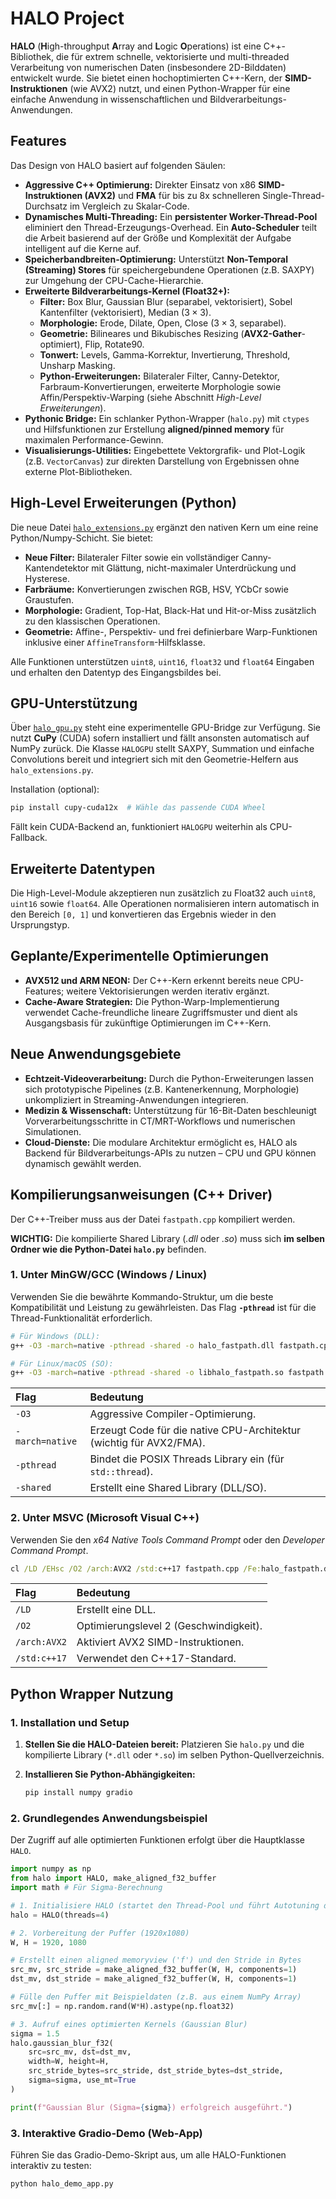 # HALO Project

**HALO** (**H**igh-throughput **A**rray and **L**ogic **O**perations) ist eine C++-Bibliothek, die für extrem schnelle, vektorisierte und multi-threaded Verarbeitung von numerischen Daten (insbesondere 2D-Bilddaten) entwickelt wurde. Sie bietet einen hochoptimierten C++-Kern, der **SIMD-Instruktionen** (wie AVX2) nutzt, und einen Python-Wrapper für eine einfache Anwendung in wissenschaftlichen und Bildverarbeitungs-Anwendungen.

## Features

Das Design von HALO basiert auf folgenden Säulen:

*   **Aggressive C++ Optimierung:** Direkter Einsatz von x86 **SIMD-Instruktionen (AVX2)** und **FMA** für bis zu 8x schnelleren Single-Thread-Durchsatz im Vergleich zu Skalar-Code.
*   **Dynamisches Multi-Threading:** Ein **persistenter Worker-Thread-Pool** eliminiert den Thread-Erzeugungs-Overhead. Ein **Auto-Scheduler** teilt die Arbeit basierend auf der Größe und Komplexität der Aufgabe intelligent auf die Kerne auf.
*   **Speicherbandbreiten-Optimierung:** Unterstützt **Non-Temporal (Streaming) Stores** für speichergebundene Operationen (z.B. SAXPY) zur Umgehung der CPU-Cache-Hierarchie.
*   **Erweiterte Bildverarbeitungs-Kernel (Float32+):**
    *   **Filter:** Box Blur, Gaussian Blur (separabel, vektorisiert), Sobel Kantenfilter (vektorisiert), Median ($3 \times 3$).
    *   **Morphologie:** Erode, Dilate, Open, Close ($3 \times 3$, separabel).
    *   **Geometrie:** Bilineares und Bikubisches Resizing (**AVX2-Gather**-optimiert), Flip, Rotate90.
    *   **Tonwert:** Levels, Gamma-Korrektur, Invertierung, Threshold, Unsharp Masking.
    *   **Python-Erweiterungen:** Bilateraler Filter, Canny-Detektor, Farbraum-Konvertierungen, erweiterte Morphologie sowie Affin/Perspektiv-Warping (siehe Abschnitt *High-Level Erweiterungen*).
*   **Pythonic Bridge:** Ein schlanker Python-Wrapper (`halo.py`) mit `ctypes` und Hilfsfunktionen zur Erstellung **aligned/pinned memory** für maximalen Performance-Gewinn.
*   **Visualisierungs-Utilities:** Eingebettete Vektorgrafik- und Plot-Logik (z.B. `VectorCanvas`) zur direkten Darstellung von Ergebnissen ohne externe Plot-Bibliotheken.

## High-Level Erweiterungen (Python)

Die neue Datei [`halo_extensions.py`](halo_extensions.py) ergänzt den nativen Kern um eine reine Python/Numpy-Schicht. Sie bietet:

*  **Neue Filter:** Bilateraler Filter sowie ein vollständiger Canny-Kantendetektor mit Glättung, nicht-maximaler Unterdrückung und Hysterese.
*  **Farbräume:** Konvertierungen zwischen RGB, HSV, YCbCr sowie Graustufen.
*  **Morphologie:** Gradient, Top-Hat, Black-Hat und Hit-or-Miss zusätzlich zu den klassischen Operationen.
*  **Geometrie:** Affine-, Perspektiv- und frei definierbare Warp-Funktionen inklusive einer `AffineTransform`-Hilfsklasse.

Alle Funktionen unterstützen `uint8`, `uint16`, `float32` und `float64` Eingaben und erhalten den Datentyp des Eingangsbildes bei.

## GPU-Unterstützung

Über [`halo_gpu.py`](halo_gpu.py) steht eine experimentelle GPU-Bridge zur Verfügung. Sie nutzt **CuPy** (CUDA) sofern installiert und fällt ansonsten automatisch auf NumPy zurück. Die Klasse `HALOGPU` stellt SAXPY, Summation und einfache Convolutions bereit und integriert sich mit den Geometrie-Helfern aus `halo_extensions.py`.

Installation (optional):

```bash
pip install cupy-cuda12x  # Wähle das passende CUDA Wheel
```

Fällt kein CUDA-Backend an, funktioniert `HALOGPU` weiterhin als CPU-Fallback.

## Erweiterte Datentypen

Die High-Level-Module akzeptieren nun zusätzlich zu Float32 auch `uint8`, `uint16` sowie `float64`. Alle Operationen normalisieren intern automatisch in den Bereich `[0, 1]` und konvertieren das Ergebnis wieder in den Ursprungstyp.

## Geplante/Experimentelle Optimierungen

*  **AVX512 und ARM NEON:** Der C++-Kern erkennt bereits neue CPU-Features; weitere Vektorisierungen werden iterativ ergänzt.
*  **Cache-Aware Strategien:** Die Python-Warp-Implementierung verwendet Cache-freundliche lineare Zugriffsmuster und dient als Ausgangsbasis für zukünftige Optimierungen im C++-Kern.

## Neue Anwendungsgebiete

*  **Echtzeit-Videoverarbeitung:** Durch die Python-Erweiterungen lassen sich prototypische Pipelines (z.B. Kantenerkennung, Morphologie) unkompliziert in Streaming-Anwendungen integrieren.
*  **Medizin & Wissenschaft:** Unterstützung für 16-Bit-Daten beschleunigt Vorverarbeitungsschritte in CT/MRT-Workflows und numerischen Simulationen.
*  **Cloud-Dienste:** Die modulare Architektur ermöglicht es, HALO als Backend für Bildverarbeitungs-APIs zu nutzen – CPU und GPU können dynamisch gewählt werden.


## Kompilierungsanweisungen (C++ Driver)

Der C++-Treiber muss aus der Datei `fastpath.cpp` kompiliert werden.

**WICHTIG:** Die kompilierte Shared Library (*.dll* oder *.so*) muss sich **im selben Ordner wie die Python-Datei `halo.py`** befinden.

### 1. Unter MinGW/GCC (Windows / Linux)

Verwenden Sie die bewährte Kommando-Struktur, um die beste Kompatibilität und Leistung zu gewährleisten. Das Flag **`-pthread`** ist für die Thread-Funktionalität erforderlich.

```bash
# Für Windows (DLL):
g++ -O3 -march=native -pthread -shared -o halo_fastpath.dll fastpath.cpp

# Für Linux/macOS (SO):
g++ -O3 -march=native -pthread -shared -o libhalo_fastpath.so fastpath.cpp
```

| Flag | Bedeutung |
| :--- | :--- |
| `-O3` | Aggressive Compiler-Optimierung. |
| `-march=native`| Erzeugt Code für die native CPU-Architektur (wichtig für AVX2/FMA). |
| `-pthread` | Bindet die POSIX Threads Library ein (für `std::thread`). |
| `-shared` | Erstellt eine Shared Library (DLL/SO). |

### 2. Unter MSVC (Microsoft Visual C++)

Verwenden Sie den *x64 Native Tools Command Prompt* oder den *Developer Command Prompt*.

```cmd
cl /LD /EHsc /O2 /arch:AVX2 /std:c++17 fastpath.cpp /Fe:halo_fastpath.dll
```

| Flag | Bedeutung |
| :--- | :--- |
| `/LD` | Erstellt eine DLL. |
| `/O2` | Optimierungslevel 2 (Geschwindigkeit). |
| `/arch:AVX2`| Aktiviert AVX2 SIMD-Instruktionen. |
| `/std:c++17`| Verwendet den C++17-Standard. |

## Python Wrapper Nutzung

### 1. Installation und Setup

1.  **Stellen Sie die HALO-Dateien bereit:**
    Platzieren Sie `halo.py` und die kompilierte Library (`*.dll` oder `*.so`) im selben Python-Quellverzeichnis.

2.  **Installieren Sie Python-Abhängigkeiten:**
    ```bash
    pip install numpy gradio
    ```

### 2. Grundlegendes Anwendungsbeispiel

Der Zugriff auf alle optimierten Funktionen erfolgt über die Hauptklasse `HALO`.

```python
import numpy as np
from halo import HALO, make_aligned_f32_buffer 
import math # Für Sigma-Berechnung

# 1. Initialisiere HALO (startet den Thread-Pool und führt Autotuning durch)
halo = HALO(threads=4)

# 2. Vorbereitung der Puffer (1920x1080)
W, H = 1920, 1080

# Erstellt einen aligned memoryview ('f') und den Stride in Bytes
src_mv, src_stride = make_aligned_f32_buffer(W, H, components=1) 
dst_mv, dst_stride = make_aligned_f32_buffer(W, H, components=1)

# Fülle den Puffer mit Beispieldaten (z.B. aus einem NumPy Array)
src_mv[:] = np.random.rand(W*H).astype(np.float32)

# 3. Aufruf eines optimierten Kernels (Gaussian Blur)
sigma = 1.5
halo.gaussian_blur_f32(
    src=src_mv, dst=dst_mv, 
    width=W, height=H, 
    src_stride_bytes=src_stride, dst_stride_bytes=dst_stride, 
    sigma=sigma, use_mt=True
)

print(f"Gaussian Blur (Sigma={sigma}) erfolgreich ausgeführt.")
```

### 3. Interaktive Gradio-Demo (Web-App)

Führen Sie das Gradio-Demo-Skript aus, um alle HALO-Funktionen interaktiv zu testen:

```bash
python halo_demo_app.py
```
